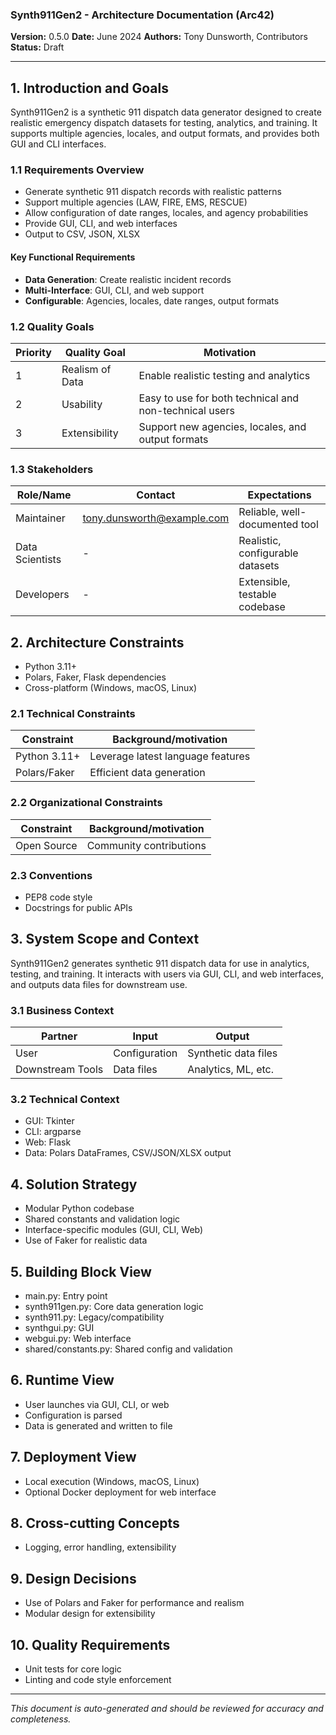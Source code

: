 ### Synth911Gen2 - Architecture Documentation (Arc42)

**Version:** 0.5.0
**Date:** June 2024
**Authors:** Tony Dunsworth, Contributors
**Status:** Draft

---

## 1. Introduction and Goals

Synth911Gen2 is a synthetic 911 dispatch data generator designed to create realistic emergency dispatch datasets for testing, analytics, and training. It supports multiple agencies, locales, and output formats, and provides both GUI and CLI interfaces.

### 1.1 Requirements Overview

- Generate synthetic 911 dispatch records with realistic patterns
- Support multiple agencies (LAW, FIRE, EMS, RESCUE)
- Allow configuration of date ranges, locales, and agency probabilities
- Provide GUI, CLI, and web interfaces
- Output to CSV, JSON, XLSX

#### Key Functional Requirements

- **Data Generation**: Create realistic incident records
- **Multi-Interface**: GUI, CLI, and web support
- **Configurable**: Agencies, locales, date ranges, output formats

### 1.2 Quality Goals

| Priority | Quality Goal | Motivation |
|----------|--------------|------------|
| 1 | Realism of Data | Enable realistic testing and analytics |
| 2 | Usability | Easy to use for both technical and non-technical users |
| 3 | Extensibility | Support new agencies, locales, and output formats |

### 1.3 Stakeholders

| Role/Name | Contact | Expectations |
|-----------|---------|--------------|
| Maintainer | tony.dunsworth@example.com | Reliable, well-documented tool |
| Data Scientists | - | Realistic, configurable datasets |
| Developers | - | Extensible, testable codebase |

## 2. Architecture Constraints

- Python 3.11+
- Polars, Faker, Flask dependencies
- Cross-platform (Windows, macOS, Linux)

### 2.1 Technical Constraints

| Constraint | Background/motivation |
|------------|----------------------|
| Python 3.11+ | Leverage latest language features |
| Polars/Faker | Efficient data generation |

### 2.2 Organizational Constraints

| Constraint | Background/motivation |
|------------|----------------------|
| Open Source | Community contributions |

### 2.3 Conventions

- PEP8 code style
- Docstrings for public APIs

## 3. System Scope and Context

Synth911Gen2 generates synthetic 911 dispatch data for use in analytics, testing, and training. It interacts with users via GUI, CLI, and web interfaces, and outputs data files for downstream use.

### 3.1 Business Context

| Partner | Input | Output |
|---------|-------|--------|
| User | Configuration | Synthetic data files |
| Downstream Tools | Data files | Analytics, ML, etc. |

### 3.2 Technical Context

- GUI: Tkinter
- CLI: argparse
- Web: Flask
- Data: Polars DataFrames, CSV/JSON/XLSX output

## 4. Solution Strategy

- Modular Python codebase
- Shared constants and validation logic
- Interface-specific modules (GUI, CLI, Web)
- Use of Faker for realistic data

## 5. Building Block View

- main.py: Entry point
- synth911gen.py: Core data generation logic
- synth911.py: Legacy/compatibility
- synthgui.py: GUI
- webgui.py: Web interface
- shared/constants.py: Shared config and validation

## 6. Runtime View

- User launches via GUI, CLI, or web
- Configuration is parsed
- Data is generated and written to file

## 7. Deployment View

- Local execution (Windows, macOS, Linux)
- Optional Docker deployment for web interface

## 8. Cross-cutting Concepts

- Logging, error handling, extensibility

## 9. Design Decisions

- Use of Polars and Faker for performance and realism
- Modular design for extensibility

## 10. Quality Requirements

- Unit tests for core logic
- Linting and code style enforcement

---

*This document is auto-generated and should be reviewed for accuracy and completeness.* 